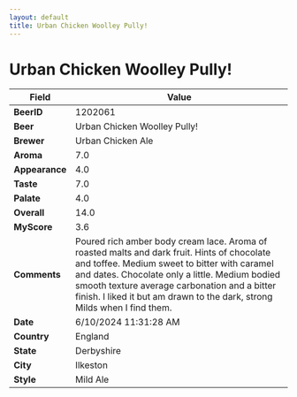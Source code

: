 ```yaml
---
layout: default
title: Urban Chicken Woolley Pully!
---
```


# Urban Chicken Woolley Pully!

| Field         | Value     |
|---------------|-----------|
| **BeerID** | 1202061 |
| **Beer** | Urban Chicken Woolley Pully! |
| **Brewer** | Urban Chicken Ale |
| **Aroma** | 7.0 |
| **Appearance** | 4.0 |
| **Taste** | 7.0 |
| **Palate** | 4.0 |
| **Overall** | 14.0 |
| **MyScore** | 3.6 |
| **Comments** | Poured rich amber body cream lace.  Aroma of roasted malts and dark fruit.  Hints of chocolate and toffee.  Medium sweet to bitter with caramel and dates. Chocolate only a little.  Medium bodied smooth texture average carbonation and a bitter finish.  I liked it but am drawn to the dark, strong Milds when I find them.  |
| **Date** | 6/10/2024 11:31:28 AM |
| **Country** | England |
| **State** | Derbyshire |
| **City** | Ilkeston |
| **Style** | Mild Ale |
